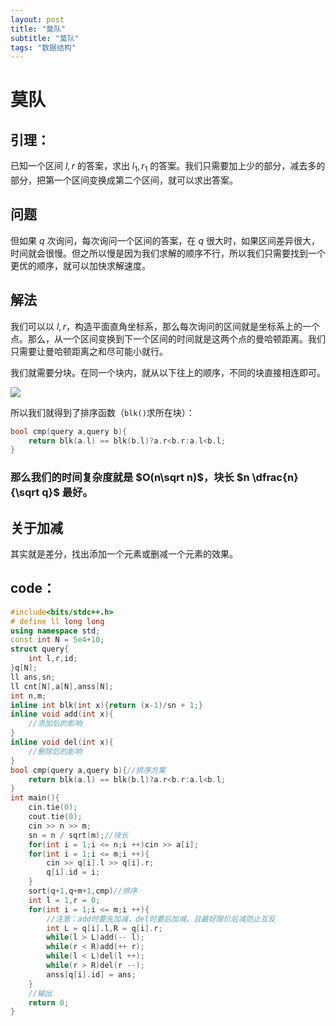 ```yaml
---
layout: post
title: "莫队"
subtitle: "莫队"
tags: "数据结构"
---
```


# 莫队

## 引理：

已知一个区间 $l,r$ 的答案，求出 $l_1,r_1$ 的答案。我们只需要加上少的部分，减去多的部分，把第一个区间变换成第二个区间，就可以求出答案。

## 问题

但如果 $q$ 次询问，每次询问一个区间的答案，在 $q$ 很大时，如果区间差异很大，时间就会很慢。但之所以慢是因为我们求解的顺序不行，所以我们只需要找到一个更优的顺序，就可以加快求解速度。

## 解法

我们可以以 $l,r$，构造平面直角坐标系，那么每次询问的区间就是坐标系上的一个点。那么，从一个区间变换到下一个区间的时间就是这两个点的曼哈顿距离。我们只需要让曼哈顿距离之和尽可能小就行。

我们就需要分块。在同一个块内，就从以下往上的顺序，不同的块直接相连即可。

![](https://cdn.luogu.com.cn/upload/image_hosting/6axg9t2m.png)

所以我们就得到了排序函数（`blk()`求所在块）：

```cpp
bool cmp(query a,query b){
	return blk(a.l) == blk(b.l)?a.r<b.r:a.l<b.l;
}
```
### 那么我们的时间复杂度就是 $O(n\sqrt n)$，块长 $n \dfrac{n}{\sqrt q}$ 最好。

## 关于加减

其实就是差分，找出添加一个元素或删减一个元素的效果。

## code：

```cpp
#include<bits/stdc++.h>
# define ll long long
using namespace std;
const int N = 5e4+10;
struct query{
	int l,r,id;
}q[N];
ll ans,sn;
ll cnt[N],a[N],anss[N];
int n,m;
inline int blk(int x){return (x-1)/sn + 1;}
inline void add(int x){
	//添加后的影响
}
inline void del(int x){
	//删除后的影响
}
bool cmp(query a,query b){//排序方案
	return blk(a.l) == blk(b.l)?a.r<b.r:a.l<b.l;
}
int main(){
	cin.tie(0);
	cout.tie(0);
	cin >> n >> m;
	sn = n / sqrt(m);//块长
	for(int i = 1;i <= n;i ++)cin >> a[i];
	for(int i = 1;i <= m;i ++){
		cin >> q[i].l >> q[i].r;
		q[i].id = i;
	}
	sort(q+1,q+m+1,cmp)//排序
	int l = 1,r = 0;
	for(int i = 1;i <= m;i ++){
        //注意：add时要先加减，del时要后加减。且最好限价后减防止互反
		int L = q[i].l,R = q[i].r;
		while(l > L)add(-- l);
		while(r < R)add(++ r);
		while(l < L)del(l ++);
		while(r > R)del(r --);
		anss[q[i].id] = ans;
	}
	//输出
	return 0;
}
```